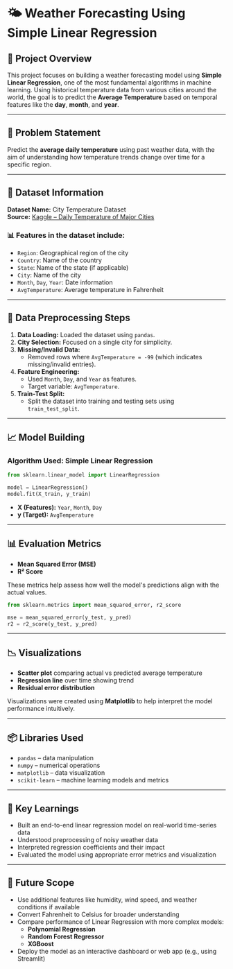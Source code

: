 # 🌤️ Weather Forecasting Using Simple Linear Regression

## 📌 Project Overview

This project focuses on building a weather forecasting model using **Simple Linear Regression**, one of the most fundamental algorithms in machine learning. Using historical temperature data from various cities around the world, the goal is to predict the **Average Temperature** based on temporal features like the **day**, **month**, and **year**.

---

## 🧠 Problem Statement

Predict the **average daily temperature** using past weather data, with the aim of understanding how temperature trends change over time for a specific region.

---

## 🧾 Dataset Information

**Dataset Name:** City Temperature Dataset  
**Source:** [Kaggle – Daily Temperature of Major Cities](https://www.kaggle.com/datasets/sumanthvrao/daily-temperature-of-major-cities)

### 📊 Features in the dataset include:

- `Region`: Geographical region of the city  
- `Country`: Name of the country  
- `State`: Name of the state (if applicable)  
- `City`: Name of the city  
- `Month`, `Day`, `Year`: Date information  
- `AvgTemperature`: Average temperature in Fahrenheit  

---

## 🧹 Data Preprocessing Steps

1. **Data Loading:** Loaded the dataset using `pandas`.
2. **City Selection:** Focused on a single city for simplicity.
3. **Missing/Invalid Data:**  
   - Removed rows where `AvgTemperature = -99` (which indicates missing/invalid entries).
4. **Feature Engineering:**  
   - Used `Month`, `Day`, and `Year` as features.
   - Target variable: `AvgTemperature`.
5. **Train-Test Split:**  
   - Split the dataset into training and testing sets using `train_test_split`.

---

## 📈 Model Building

### Algorithm Used: **Simple Linear Regression**

```python
from sklearn.linear_model import LinearRegression

model = LinearRegression()
model.fit(X_train, y_train)
```

- **X (Features):** `Year`, `Month`, `Day`  
- **y (Target):** `AvgTemperature`

---

## 📊 Evaluation Metrics

- **Mean Squared Error (MSE)**  
- **R² Score**

These metrics help assess how well the model's predictions align with the actual values.

```python
from sklearn.metrics import mean_squared_error, r2_score

mse = mean_squared_error(y_test, y_pred)
r2 = r2_score(y_test, y_pred)
```

---

## 📉 Visualizations

- **Scatter plot** comparing actual vs predicted average temperature  
- **Regression line** over time showing trend  
- **Residual error distribution**

Visualizations were created using **Matplotlib** to help interpret the model performance intuitively.

---

## 📦 Libraries Used

- `pandas` – data manipulation  
- `numpy` – numerical operations  
- `matplotlib` – data visualization  
- `scikit-learn` – machine learning models and metrics  

---

## 📌 Key Learnings

- Built an end-to-end linear regression model on real-world time-series data  
- Understood preprocessing of noisy weather data  
- Interpreted regression coefficients and their impact  
- Evaluated the model using appropriate error metrics and visualization  

---

## 🚀 Future Scope

- Use additional features like humidity, wind speed, and weather conditions if available  
- Convert Fahrenheit to Celsius for broader understanding  
- Compare performance of Linear Regression with more complex models:
  - **Polynomial Regression**
  - **Random Forest Regressor**
  - **XGBoost**
- Deploy the model as an interactive dashboard or web app (e.g., using Streamlit)


